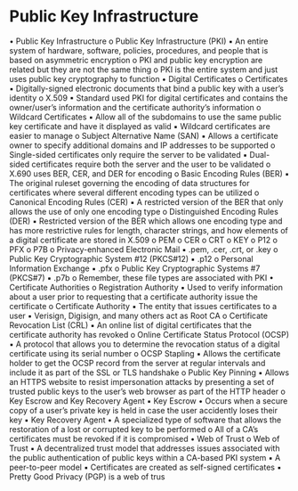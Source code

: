 <!-- ---
title:  "CompTIA Security+ SY0-501 Study Notes - Phần B20: Public Key Infrastructure"
author: blackeye
categories: [ exam network, security, comptia, experience ]
image: assets/images/10.jpg
--- -->

# Public Key Infrastructure
• Public Key Infrastructure
o Public Key Infrastructure (PKI)
▪ An entire system of hardware, software, policies, procedures, and people
that is based on asymmetric encryption
o PKI and public key encryption are related but they are not the same thing
o PKI is the entire system and just uses public key cryptography to function
• Digital Certificates
o Certificates
▪ Digitally-signed electronic documents that bind a public key with a user’s
identity
o X.509
▪ Standard used PKI for digital certificates and contains the owner/user’s
information and the certificate authority’s information
o Wildcard Certificates
▪ Allow all of the subdomains to use the same public key certificate and
have it displayed as valid
▪ Wildcard certificates are easier to manage
o Subject Alternative Name (SAN)
▪ Allows a certificate owner to specify additional domains and IP addresses
to be supported
o Single-sided certificates only require the server to be validated
▪ Dual-sided certificates require both the server and the user to be
validated
o X.690 uses BER, CER, and DER for encoding
o Basic Encoding Rules (BER)
▪ The original ruleset governing the encoding of data structures for
certificates where several different encoding types can be utilized
o Canonical Encoding Rules (CER)
▪ A restricted version of the BER that only allows the use of only one
encoding type
o Distinguished Encoding Rules (DER)
▪ Restricted version of the BER which allows one encoding type and has
more restrictive rules for length, character strings, and how elements of a
digital certificate are stored in X.509
o PEM
o CER
o CRT
o KEY
o P12
o PFX
o P7B
o Privacy-enhanced Electronic Mail
▪ .pem, .cer, .crt, or .key
o Public Key Cryptographic System #12 (PKCS#12)
▪ .p12
o Personal Information Exchange
▪ .pfx
o Public Key Cryptographic Systems #7 (PKCS#7)
▪ .p7b
o Remember, these file types are associated with PKI
• Certificate Authorities
o Registration Authority
▪ Used to verify information about a user prior to requesting that a
certificate authority issue the certificate
o Certificate Authority
▪ The entity that issues certificates to a user
▪ Verisign, Digisign, and many others act as Root CA
o Certificate Revocation List (CRL)
▪ An online list of digital certificates that the certificate authority has
revoked
o Online Certificate Status Protocol (OCSP)
▪ A protocol that allows you to determine the revocation status of a digital
certificate using its serial number
o OCSP Stapling
▪ Allows the certificate holder to get the OCSP record from the server at
regular intervals and include it as part of the SSL or TLS handshake
o Public Key Pinning
▪ Allows an HTTPS website to resist impersonation attacks by presenting a
set of trusted public keys to the user’s web browser as part of the HTTP
header
o Key Escrow and Key Recovery Agent
▪ Key Escrow
• Occurs when a secure copy of a user’s private key is held in case
the user accidently loses their key
▪ Key Recovery Agent
• A specialized type of software that allows the restoration of a lost
or corrupted key to be performed
o All of a CA’s certificates must be revoked if it is compromised
• Web of Trust
o Web of Trust
▪ A decentralized trust model that addresses issues associated with the
public authentication of public keys within a CA-based PKI system
▪ A peer-to-peer model
▪ Certificates are created as self-signed certificates
▪ Pretty Good Privacy (PGP) is a web of trus